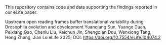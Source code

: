 This repository contains code and data supporting the findings reported in our eLife paper:

Upstream open reading frames buffer translational variability during Drosophila evolution and development
Yuanqiang Sun, Yuange Duan, Peixiang Gao, Chenlu Liu, Kaichun Jin, Shengqian Dou, Wenxiong Tang, Hong Zhang, Jian Lu
eLife 2025; DOI: https://doi.org/10.7554/eLife.104074.2

